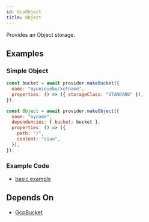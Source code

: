 ```yaml
---
id: GcpObject
title: Object
---
```


Provides an Object storage.

## Examples

### Simple Object

```js
const bucket = await provider.makeBucket({
  name: "myuniquebucketname",
  properties: () => ({ storageClass: "STANDARD" }),
});

const Object = await provider.makeObject({
  name: "myname",
  dependencies: { bucket: bucket },
  properties: () => ({
    path: "/",
    content: "ciao",
  }),
});
```

### Example Code

- [basic example](https://github.com/grucloud/grucloud/blob/master/examples/google/storage/simple/iac.js#L7)

## Depends On

- [GcpBucket](./GcpBucket)

